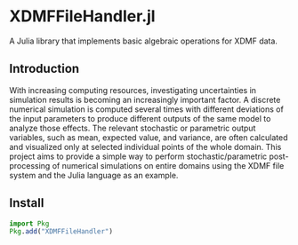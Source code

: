 # XDMFFileHandler.jl

A Julia library that implements basic algebraic operations for XDMF data.

## Introduction

With increasing computing resources, investigating uncertainties in simulation results is becoming an increasingly important factor. A discrete numerical simulation is computed several times with different deviations of the input parameters to produce different outputs of the same model to analyze those effects. The relevant stochastic or parametric output variables, such as mean, expected value, and variance, are often calculated and visualized only at selected individual points of the whole domain. This project aims to provide a simple way to perform stochastic/parametric post-processing of numerical simulations on entire domains using the XDMF file system and the Julia language as an example.

## Install

```julia
import Pkg
Pkg.add("XDMFFileHandler")
```

